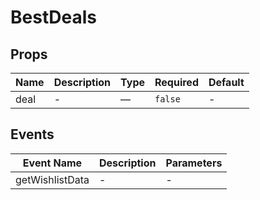# BestDeals

## Props

<!-- @vuese:BestDeals:props:start -->
|Name|Description|Type|Required|Default|
|---|---|---|---|---|
|deal|-|—|`false`|-|

<!-- @vuese:BestDeals:props:end -->


## Events

<!-- @vuese:BestDeals:events:start -->
|Event Name|Description|Parameters|
|---|---|---|
|getWishlistData|-|-|

<!-- @vuese:BestDeals:events:end -->


